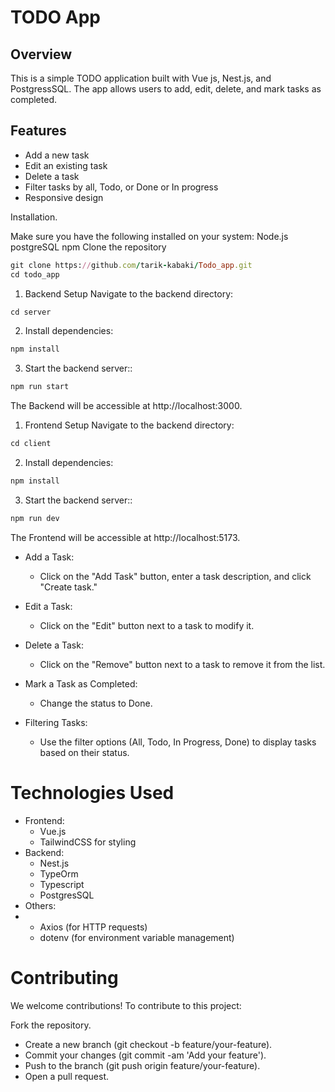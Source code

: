 <h1>TODO App</h1>

<h2>Overview</h2>

This is a simple TODO application built with Vue js, Nest.js, and PostgressSQL. The app allows users to add, edit, delete, and mark tasks as completed.

<h2>Features</h2>

- Add a new task
- Edit an existing task
- Delete a task
- Filter tasks by all, Todo, or Done or In progress
- Responsive design

Installation.

Make sure you have the following installed on your system:
Node.js
postgreSQL
npm
Clone the repository
```ruby
git clone https://github.com/tarik-kabaki/Todo_app.git
cd todo_app
```
1. Backend Setup
Navigate to the backend directory:
```ruby
cd server
```
2. Install dependencies:
```ruby
npm install
```
3. Start the backend server::
```ruby
npm run start
```
The Backend will be accessible at http://localhost:3000.

1. Frontend Setup
Navigate to the backend directory:
```ruby
cd client
```
2. Install dependencies:
```ruby
npm install
```
3. Start the backend server::
```ruby
npm run dev
```
The Frontend will be accessible at http://localhost:5173.

- Add a Task:
  - Click on the "Add Task" button, enter a task description, and click "Create task."

- Edit a Task:
  - Click on the "Edit" button next to a task to modify it.

- Delete a Task:
  - Click on the "Remove" button next to a task to remove it from the list.

- Mark a Task as Completed:
  - Change the status to Done.
 
- Filtering Tasks:
  - Use the filter options (All, Todo, In Progress, Done) to display tasks based on their status.


<h1>Technologies Used</h1>

- Frontend:
  - Vue.js
  - TailwindCSS for styling
- Backend:
  - Nest.js
  - TypeOrm
  - Typescript
  - PostgresSQL
- Others:
- 
  - Axios (for HTTP requests)
  - dotenv (for environment variable management)
 
<h1>Contributing</h1>
We welcome contributions! To contribute to this project:

Fork the repository.
- Create a new branch (git checkout -b feature/your-feature).
- Commit your changes (git commit -am 'Add your feature').
- Push to the branch (git push origin feature/your-feature).
- Open a pull request.
